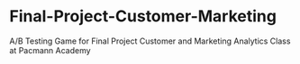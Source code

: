 # Final-Project-Customer-Marketing
A/B Testing Game for Final Project Customer and Marketing Analytics Class at Pacmann Academy
